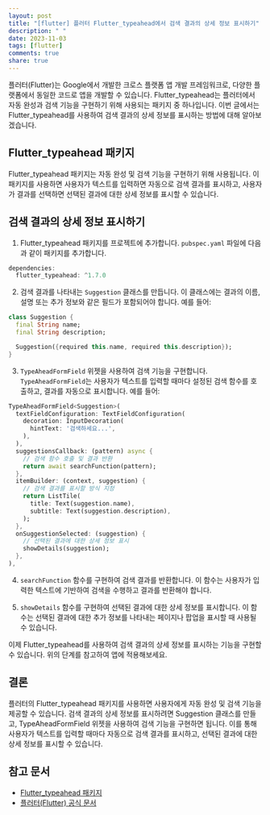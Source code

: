 ```yaml
---
layout: post
title: "[flutter] 플러터 Flutter_typeahead에서 검색 결과의 상세 정보 표시하기"
description: " "
date: 2023-11-03
tags: [flutter]
comments: true
share: true
---
```


플러터(Flutter)는 Google에서 개발한 크로스 플랫폼 앱 개발 프레임워크로, 다양한 플랫폼에서 동일한 코드로 앱을 개발할 수 있습니다. Flutter_typeahead는 플러터에서 자동 완성과 검색 기능을 구현하기 위해 사용되는 패키지 중 하나입니다. 이번 글에서는 Flutter_typeahead를 사용하여 검색 결과의 상세 정보를 표시하는 방법에 대해 알아보겠습니다.

## Flutter_typeahead 패키지

Flutter_typeahead 패키지는 자동 완성 및 검색 기능을 구현하기 위해 사용됩니다. 이 패키지를 사용하면 사용자가 텍스트를 입력하면 자동으로 검색 결과를 표시하고, 사용자가 결과를 선택하면 선택된 결과에 대한 상세 정보를 표시할 수 있습니다.

## 검색 결과의 상세 정보 표시하기

1. Flutter_typeahead 패키지를 프로젝트에 추가합니다. `pubspec.yaml` 파일에 다음과 같이 패키지를 추가합니다.

```dart
dependencies:
  flutter_typeahead: ^1.7.0
```

2. 검색 결과를 나타내는 `Suggestion` 클래스를 만듭니다. 이 클래스에는 결과의 이름, 설명 또는 추가 정보와 같은 필드가 포함되어야 합니다. 예를 들어:

```dart
class Suggestion {
  final String name;
  final String description;

  Suggestion({required this.name, required this.description});
}
```

3. `TypeAheadFormField` 위젯을 사용하여 검색 기능을 구현합니다. `TypeAheadFormField`는 사용자가 텍스트를 입력할 때마다 설정된 검색 함수를 호출하고, 결과를 자동으로 표시합니다. 예를 들어:

```dart
TypeAheadFormField<Suggestion>(
  textFieldConfiguration: TextFieldConfiguration(
    decoration: InputDecoration(
      hintText: '검색하세요...',
    ),
  ),
  suggestionsCallback: (pattern) async {
    // 검색 함수 호출 및 결과 반환
    return await searchFunction(pattern);
  },
  itemBuilder: (context, suggestion) {
    // 검색 결과를 표시할 방식 지정
    return ListTile(
      title: Text(suggestion.name),
      subtitle: Text(suggestion.description),
    );
  },
  onSuggestionSelected: (suggestion) {
    // 선택된 결과에 대한 상세 정보 표시
    showDetails(suggestion);
  },
),
```

4. `searchFunction` 함수를 구현하여 검색 결과를 반환합니다. 이 함수는 사용자가 입력한 텍스트에 기반하여 검색을 수행하고 결과를 반환해야 합니다.

5. `showDetails` 함수를 구현하여 선택된 결과에 대한 상세 정보를 표시합니다. 이 함수는 선택된 결과에 대한 추가 정보를 나타내는 페이지나 팝업을 표시할 때 사용될 수 있습니다.

이제 Flutter_typeahead를 사용하여 검색 결과의 상세 정보를 표시하는 기능을 구현할 수 있습니다. 위의 단계를 참고하여 앱에 적용해보세요.

## 결론

플러터의 Flutter_typeahead 패키지를 사용하면 사용자에게 자동 완성 및 검색 기능을 제공할 수 있습니다. 검색 결과의 상세 정보를 표시하려면 Suggestion 클래스를 만들고, TypeAheadFormField 위젯을 사용하여 검색 기능을 구현하면 됩니다. 이를 통해 사용자가 텍스트를 입력할 때마다 자동으로 검색 결과를 표시하고, 선택된 결과에 대한 상세 정보를 표시할 수 있습니다.

## 참고 문서

- [Flutter_typeahead 패키지](https://pub.dev/packages/flutter_typeahead)
- [플러터(Flutter) 공식 문서](https://flutter.dev/)